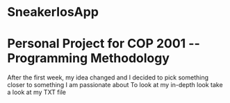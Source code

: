 # SneakerIosApp   
# Personal Project for COP 2001 -- Programming Methodology

After the first week, my idea changed and I decided to pick something closer to something I am passionate about
To look at my in-depth look take a look at my TXT file 
    
